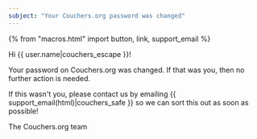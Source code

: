 ```yaml
---
subject: "Your Couchers.org password was changed"
---
```


{% from "macros.html" import button, link, support_email %}

Hi {{ user.name|couchers_escape }}!

Your password on Couchers.org was changed. If that was you, then no further action is needed.

If this wasn't you, please contact us by emailing {{ support_email(html)|couchers_safe }} so we can sort this out as soon as possible!

The Couchers.org team
